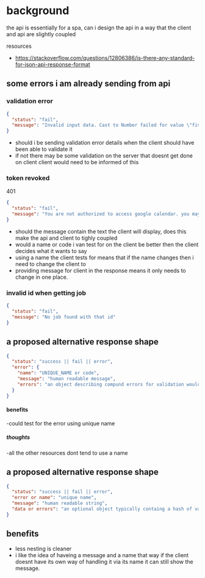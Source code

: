 # background

the api is essentially for a spa, can i design the api in a way that the client and api
are slightly coupled

resources

- https://stackoverflow.com/questions/12806386/is-there-any-standard-for-json-api-response-format

## some errors i am already sending from api

### validation error

```json
{
  "status": "fail",
  "message": "Invalid input data. Cast to Number failed for value \"five\" (type string) at path \"hourlyRate\". name must have more than 4 characters. must be a valid mobile number"
}
```

- should i be sending validation error details when the client should have been able to
  validate it
- if not there may be some validation on the server that doesnt get done on client client
  would need to be informed of this

### token revoked

401

```json
{
  "status": "fail",
  "message": "You are not authorized to access google calendar. you may have revoked access outside of VanCal, if so, to fix the problem revoke authorization from withing van cal then re authorize.\n                "
}
```

- should the message contain the text the client will display, does this make the api and
  client to tighly coupled
- would a name or code i van test for on the client be better then the client decides what
  it wants to say
- using a name the client tests for means that if the name changes then i need to change
  the client to
- providing message for client in the response means it only needs to change in one place.

### invalid id when getting job

```json
{
  "status": "fail",
  "message": "No job found with that id"
}
```

## a proposed alternative response shape

```json
{
  "status": "success || fail || error",
  "error": {
    "name": "UNIQUE_NAME or code",
    "message": "human readable message",
    "errors": "an object describing compund errors for validation would be a paths of validation errors - optional"
  }
}
```

#### benefits

-could test for the error using unique name

##### thoughts

-all the other resources dont tend to use a name

## a proposed alternative response shape

```json
{
  "status": "success || fail || error",
  "error or name": "unique name",
  "message": "human readable string",
  "data or errors": "an optional object typically containg a hash of validation errors"
}
```

## benefits

- less nesting is cleaner
- i like the idea of haveing a message and a name that way if the client doesnt have its
  own way of handling it via its name it can still show the message.






